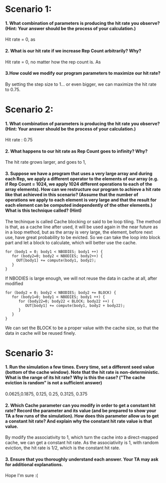 # Scenario 1:

#### 1. What combination of parameters is producing the hit rate you observe? (Hint: Your answer should be the process of your calculation.)

Hit rate = 0, as 
#### 2. What is our hit rate if we increase Rep Count arbitrarily? Why?

Hit rate = 0, no matter how the rep count is. As 

#### 3.How could we modify our program parameters to maximize our hit rate?

By setting the step size to 1... or even bigger, we can maximize the hit rate to 0.75.

# Scenario 2:

#### 1. What combination of parameters is producing the hit rate you observe? (Hint: Your answer should be the process of your calculation.)

Hit rate : 0.75

#### 2. What happens to our hit rate as Rep Count goes to infinity? Why?

The hit rate grows larger, and goes to 1, 

#### 3. Suppose we have a program that uses a very large array and during each Rep, we apply a different operator to the elements of our array (e.g. if Rep Count = 1024, we apply 1024 different operations to each of the array elements). How can we restructure our program to achieve a hit rate like that achieved in this scenario? (Assume that the number of operations we apply to each element is very large and that the result for each element can be computed independently of the other elements.) What is this technique called? (Hint)

The techinque is called Cache blocking or said to be loop tiling. The method is that, as a cache line after used, it will be used again in the near future as in a loop method, but as the array is very large, the element, before next use, have great probability to be evicted. So we can take the loop into block part and let a block to calculate, which will better use the cache.

```
for (body1 = 0; body1 < NBODIES; body1 ++) {
   for (body2=0; body2 < NBODIES; body2++) {
     OUT[body1] += compute(body1, body2);
   }
}
```

If NBODIES is large enough, we will not reuse the data in cache at all, after modified

```
for (body2 = 0; body2 < NBODIES; body2 += BLOCK) {
   for (body1=0; body1 < NBODIES; body1 ++) {
      for (body22=0; body22 < BLOCK; body22 ++) {
         OUT[body1] += compute(body1, body2 + body22);
      }
   }
}
```

We can set the BLOCK to be a proper value with the cache size, so that the data in cache will be reused finely.

# Scenario 3:

#### 1. Run the simulation a few times. Every time, set a different seed value (bottom of the cache window). Note that the hit rate is non-deterministic. What is the range of its hit rate? Why is this the case? ("The cache eviction is random" is not a sufficient answer)

0.0625,0.1875, 0.125, 0.25, 0.3125, 0.375

#### 2. Which Cache parameter can you modify in order to get a constant hit rate? Record the parameter and its value (and be prepared to show your TA a few runs of the simulation). How does this parameter allow us to get a constant hit rate? And explain why the constant hit rate value is that value.

By modify the associativity to 1, which turn the cache into a direct-mapped cache, we can get a constant hit rate. As the associativity is 1, with random eviction, the hit rate is 1/2, which is the constant hit rate.

#### 3. Ensure that you thoroughly understand each answer. Your TA may ask for additional explanations.

Hope I'm sure :(